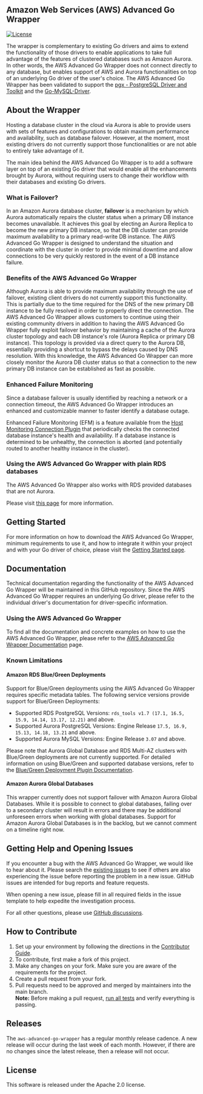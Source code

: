 ## Amazon Web Services (AWS) Advanced Go Wrapper

[![License](https://img.shields.io/badge/License-Apache%202.0-blue.svg)](LICENSE)

The wrapper is complementary to existing Go drivers and aims to extend the functionality of those drivers to enable applications to take full advantage of the features of clustered databases such as Amazon Aurora. In other words, the AWS Advanced Go Wrapper does not connect directly to any database, but enables support of AWS and Aurora functionalities on top of an underlying Go driver of the user's choice. The AWS Advanced Go Wrapper has been validated to support the [pgx - PostgreSQL Driver and Toolkit](https://github.com/jackc/pgx) and the [Go-MySQL-Driver](https://github.com/go-sql-driver/mysql).

## About the Wrapper

Hosting a database cluster in the cloud via Aurora is able to provide users with sets of features and configurations to obtain maximum performance and availability, such as database failover. However, at the moment, most existing drivers do not currently support those functionalities or are not able to entirely take advantage of it.

The main idea behind the AWS Advanced Go Wrapper is to add a software layer on top of an existing Go driver that would enable all the enhancements brought by Aurora, without requiring users to change their workflow with their databases and existing Go drivers.

### What is Failover?

In an Amazon Aurora database cluster, **failover** is a mechanism by which Aurora automatically repairs the cluster status when a primary DB instance becomes unavailable. It achieves this goal by electing an Aurora Replica to become the new primary DB instance, so that the DB cluster can provide maximum availability to a primary read-write DB instance. The AWS Advanced Go Wrapper is designed to understand the situation and coordinate with the cluster in order to provide minimal downtime and allow connections to be very quickly restored in the event of a DB instance failure.

### Benefits of the AWS Advanced Go Wrapper

Although Aurora is able to provide maximum availability through the use of failover, existing client drivers do not currently support this functionality. This is partially due to the time required for the DNS of the new primary DB instance to be fully resolved in order to properly direct the connection. The AWS Advanced Go Wrapper allows customers to continue using their existing community drivers in addition to having the AWS Advanced Go Wrapper fully exploit failover behavior by maintaining a cache of the Aurora cluster topology and each DB instance's role (Aurora Replica or primary DB instance). This topology is provided via a direct query to the Aurora DB, essentially providing a shortcut to bypass the delays caused by DNS resolution. With this knowledge, the AWS Advanced Go Wrapper can more closely monitor the Aurora DB cluster status so that a connection to the new primary DB instance can be established as fast as possible.

### Enhanced Failure Monitoring

Since a database failover is usually identified by reaching a network or a connection timeout, the AWS Advanced Go Wrapper introduces an enhanced and customizable manner to faster identify a database outage.

Enhanced Failure Monitoring (EFM) is a feature available from the [Host Monitoring Connection Plugin](docs/user-guide/using-plugins/UsingTheHostMonitoringPlugin.md#enhanced-failure-monitoring) that periodically checks the connected database instance's health and availability. If a database instance is determined to be unhealthy, the connection is aborted (and potentially routed to another healthy instance in the cluster).

### Using the AWS Advanced Go Wrapper with plain RDS databases

The AWS Advanced Go Wrapper also works with RDS provided databases that are not Aurora.

Please visit [this page](docs/user-guide/UsingTheGoWrapper.md#using-the-aws-advanced-go-wrapper-with-plain-rds-databases) for more information.

## Getting Started

For more information on how to download the AWS Advanced Go Wrapper, minimum requirements to use it,
and how to integrate it within your project and with your Go driver of choice, please visit the
[Getting Started page](./docs/GettingStarted.md).

## Documentation

Technical documentation regarding the functionality of the AWS Advanced Go Wrapper will be maintained in this GitHub repository. Since the AWS Advanced Go Wrapper requires an underlying Go driver, please refer to the individual driver's documentation for driver-specific information.

### Using the AWS Advanced Go Wrapper

To find all the documentation and concrete examples on how to use the AWS Advanced Go Wrapper, please refer to the [AWS Advanced Go Wrapper Documentation](./docs/Documentation.md) page.

### Known Limitations

#### Amazon RDS Blue/Green Deployments

Support for Blue/Green deployments using the AWS Advanced Go Wrapper requires specific metadata tables. The following service versions provide support for Blue/Green Deployments:

- Supported RDS PostgreSQL Versions: `rds_tools v1.7 (17.1, 16.5, 15.9, 14.14, 13.17, 12.21)` and above.
- Supported Aurora PostgreSQL Versions: Engine Release `17.5, 16.9, 15.13, 14.18, 13.21` and above.
- Supported Aurora MySQL Versions: Engine Release `3.07` and above.

Please note that Aurora Global Database and RDS Multi-AZ clusters with Blue/Green deployments are not currently supported. For detailed information on using Blue/Green and supported database versions, refer to the [Blue/Green Deployment Plugin Documentation](./docs/user-guide/using-plugins/UsingTheBlueGreenPlugin.md).

#### Amazon Aurora Global Databases

This wrapper currently does not support failover with Amazon Aurora Global Databases. While it is possible to connect to global databases, failing over to a secondary cluster will result in errors and there may be additional unforeseen errors when working with global databases. Support for Amazon Aurora Global Databases is in the backlog, but we cannot comment on a timeline right now.

## Getting Help and Opening Issues

If you encounter a bug with the AWS Advanced Go Wrapper, we would like to hear about it.
Please search the [existing issues](https://github.com/aws/aws-advanced-go-wrapper/issues) to see if others are also experiencing the issue before reporting the problem in a new issue. GitHub issues are intended for bug reports and feature requests.

When opening a new issue, please fill in all required fields in the issue template to help expedite the investigation process.

For all other questions, please use [GitHub discussions](https://github.com/aws/aws-advanced-go-wrapper/discussions).

## How to Contribute

1. Set up your environment by following the directions in the [Contributor Guide](docs/contributor-guide/ContributorGuide.md).
2. To contribute, first make a fork of this project.
3. Make any changes on your fork. Make sure you are aware of the requirements for the project.
4. Create a pull request from your fork.
5. Pull requests need to be approved and merged by maintainers into the main branch. <br />
**Note:** Before making a pull request, [run all tests](docs/contributor-guide/ContributorGuide.md#running-the-tests) and verify everything is passing.

## Releases

The `aws-advanced-go-wrapper` has a regular monthly release cadence. A new release will occur during the last week of each month. However, if there are no changes since the latest release, then a release will not occur.

## License

This software is released under the Apache 2.0 license.

